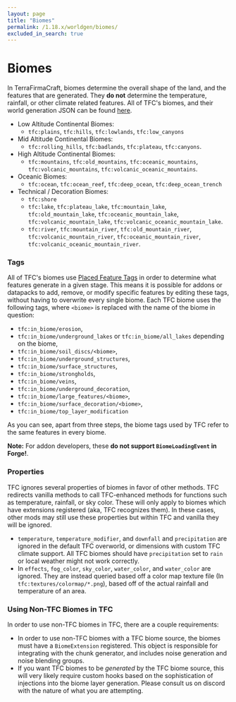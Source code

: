 ```yaml
---
layout: page
title: "Biomes"
permalink: /1.18.x/worldgen/biomes/
excluded_in_search: true
---
```


# Biomes

In TerraFirmaCraft, biomes determine the overall shape of the land, and the features that are generated. They **do not** determine the temperature, rainfall, or other climate related features. All of TFC's biomes, and their world generation JSON can be found [here](https://github.com/TerraFirmaCraft/TerraFirmaCraft/tree/1.18.x/src/main/resources/data/tfc/worldgen/biome).

- Low Altitude Continental Biomes:
  - `tfc:plains`, `tfc:hills`, `tfc:lowlands`, `tfc:low_canyons`
- Mid Altitude Continental Biomes:
  - `tfc:rolling_hills`, `tfc:badlands`, `tfc:plateau`, `tfc:canyons`.
- High Altitude Continental Biomes:
  - `tfc:mountains`, `tfc:old_mountains`, `tfc:oceanic_mountains`, `tfc:volcanic_mountains`, `tfc:volcanic_oceanic_mountains`.
- Oceanic Biomes:
  - `tfc:ocean`, `tfc:ocean_reef`, `tfc:deep_ocean`, `tfc:deep_ocean_trench`
- Technical / Decoration Biomes:
  - `tfc:shore`
  - `tfc:lake`, `tfc:plateau_lake`, `tfc:mountain_lake`, `tfc:old_mountain_lake`, `tfc:oceanic_mountain_lake`, `tfc:volcanic_mountain_lake`, `tfc:volcanic_oceanic_mountain_lake`.
  - `tfc:river`, `tfc:mountain_river`, `tfc:old_mountain_river`, `tfc:volcanic_mountain_river`, `tfc:oceanic_mountain_river`, `tfc:volcanic_oceanic_mountain_river`.


### Tags

All of TFC's biomes use [Placed Feature Tags](../tags/#placed-feature-tags) in order to determine what features generate in a given stage. This means it is possible for addons or datapacks to add, remove, or modify specific features by editing these tags, without having to overwrite every single biome. Each TFC biome uses the following tags, where `<biome>` is replaced with the name of the biome in question:

- `tfc:in_biome/erosion`,
- `tfc:in_biome/underground_lakes` or `tfc:in_biome/all_lakes` depending on the biome,
- `tfc:in_biome/soil_discs/<biome>`,
- `tfc:in_biome/underground_structures`,
- `tfc:in_biome/surface_structures`,
- `tfc:in_biome/strongholds`,
- `tfc:in_biome/veins`,
- `tfc:in_biome/underground_decoration`,
- `tfc:in_biome/large_features/<biome>`,
- `tfc:in_biome/surface_decoration/<biome>`,
- `tfc:in_biome/top_layer_modification`

As you can see, apart from three steps, the biome tags used by TFC refer to the same features in every biome.

**Note:** For addon developers, these **do not support `BiomeLoadingEvent` in Forge!**.

### Properties

TFC ignores several properties of biomes in favor of other methods. TFC redirects vanilla methods to call TFC-enhanced methods for functions such as temperature, rainfall, or sky color. These will only apply to biomes which have extensions registered (aka, TFC recognizes them). In these cases, other mods may still use these properties but within TFC and vanilla they will be ignored.

- `temperature`, `temperature_modifier`, and `downfall` and `precipitation` are ignored in the default TFC overworld, or dimensions with custom TFC climate support. All TFC biomes should have `precipitation` set to `rain` or local weather might not work correctly.
- In `effects`, `fog_color`, `sky_color`, `water_color`, and `water_color` are ignored. They are instead queried based off a color map texture file (In `tfc:textures/colormap/*.png`), based off of the actual rainfall and temperature of an area.

### Using Non-TFC Biomes in TFC

In order to use non-TFC biomes in TFC, there are a couple requirements:

- In order to use non-TFC biomes with a TFC biome source, the biomes must have a `BiomeExtension` registered. This object is responsible for integrating with the chunk generator, and includes noise generation and noise blending groups.
- If you want TFC biomes to be *generated* by the TFC biome source, this will very likely require custom hooks based on the sophistication of injections into the biome layer generation. Please consult us on discord with the nature of what you are attempting.
